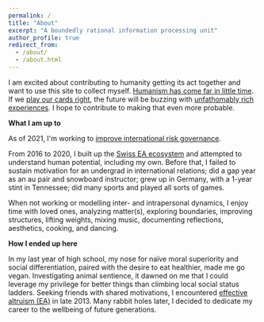 ```yaml
---
permalink: /
title: "About"
excerpt: "A boundedly rational information processing unit"
author_profile: true
redirect_from: 
  - /about/
  - /about.html
---
```



I am excited about contributing to humanity getting its act together and want to use this site to collect myself. [Humanism has come far in little time](https://ourworldindata.org/problems-and-progress). If we [play our cards right](https://www.youtube.com/watch?v=CrMIEz_mSJM), the future will be buzzing with [unfathomably rich experiences](https://www.nickbostrom.com/utopia.html). I hope to contribute to making that even more probable.

**What I am up to**

As of 2021, I'm working to [improve international risk governance](https://simoninstitute.ch/).

From 2016 to 2020, I built up the [Swiss EA ecosystem](https://effectivealtruism.ch/) and attempted to understand human potential, including my own. Before that, I failed to sustain motivation for an undergrad in international relations; did a gap year as an au pair and snowboard instructor; grew up in Germany, with a 1-year stint in Tennessee; did many sports and played all sorts of games.

When not working or modelling inter- and intrapersonal dynamics, I enjoy time with loved ones, analyzing matter(s), exploring boundaries, improving structures, lifting weights, mixing music, documenting reflections, aesthetics, cooking, and dancing.

**How I ended up here**

In my last year of high school, my nose for naïve moral superiority and social differentiation, paired with the desire to eat healthier, made me go vegan. Investigating animal sentience, it dawned on me that I could leverage my privilege for better things than climbing local social status ladders. Seeking friends with shared motivations, I encountered [effective altruism (EA)](https://en.wikipedia.org/wiki/Effective_altruism) in late 2013. Many rabbit holes later, I decided to dedicate my career to the wellbeing of future generations.

